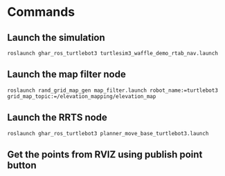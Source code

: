 # Commands

## Launch the simulation 
```
roslaunch ghar_ros_turtlebot3 turtlesim3_waffle_demo_rtab_nav.launch
```

## Launch the map filter node
```
roslaunch rand_grid_map_gen map_filter.launch robot_name:=turtlebot3 grid_map_topic:=/elevation_mapping/elevation_map 
```
## Launch the RRTS node
```
roslaunch ghar_ros_turtlebot3 planner_move_base_turtlebot3.launch
```

## Get the points from RVIZ using publish point button
